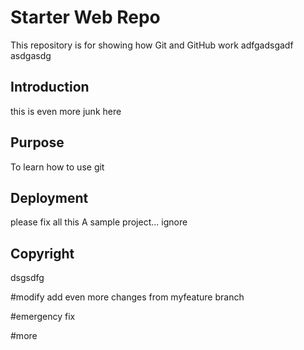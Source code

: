 # Starter Web Repo

This repository is for showing how Git and GitHub work
adfgadsgadf
asdgasdg


## Introduction
this is even more junk here
## Purpose
To learn how to use git
## Deployment
please fix all this
A sample project... ignore

## Copyright
dsgsdfg

#modify
add even more changes from myfeature branch

#emergency fix

#more 